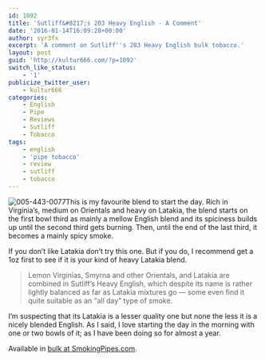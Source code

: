 ```yaml
---
id: 1092
title: 'Sutliff&#8217;s 203 Heavy English - A Comment'
date: '2016-01-14T16:09:28+00:00'
author: syr3fx
excerpt: 'A comment on Sutliff''s 203 Heavy English bulk tobacco.'
layout: post
guid: 'http://kultur666.com/?p=1092'
switch_like_status:
    - '1'
publicize_twitter_user:
    - kultur666
categories:
    - English
    - Pipe
    - Reviews
    - Sutliff
    - Tobacco
tags:
    - english
    - 'pipe tobacco'
    - review
    - sutliff
    - tobacco
---
```


![005-443-0077](http://localhost:8080/wp-content/uploads/2016/01/005-443-0077.jpg)This is my favourite blend to start the day. Rich in Virginia’s, medium on Orientals and heavy on Latakia, the blend starts on the first bowl third as mainly a mellow English blend and its spiciness builds up until the second third gets burning. Then, until the end of the last third, it becomes a mainly spicy smoke.

If you don’t like Latakia don’t try this one. But if you do, I recommend get a 1oz first to see if it is your kind of heavy Latakia blend.

> Lemon Virginias, Smyrna and other Orientals, and Latakia are combined in Sutliff’s Heavy English, which despite its name is rather lightly balanced as far as Latakia mixtures go — some even find it quite suitable as an “all day” type of smoke.

I’m suspecting that its Latakia is a lesser quality one but none the less it is a nicely blended English. As I said, I love starting the day in the morning with one or two bowls of it; as I have been doing so for almost a year.

Available in [bulk at SmokingPipes.com](http://www.smokingpipes.com/tobacco/by-maker/Sutliff/bulk/moreinfo.cfm?product_id=180668).